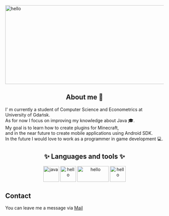 
<img src="https://i.imgur.com/MU3egLE.png" alt="hello" height="250" width="1000" />
<h2 align="center"> About me 👋 </h2>
<p>I' m currently a student of Computer Science and Econometrics at University of Gdańsk.<br>
As for now I focus on improving my knowledge about Java 🎓. <br>
My goal is to learn how to create plugins for Minecraft, <br>
and in the near future to create mobile applications using Android SDK. <br>
In the future I would love to work as a programmer in game development 💻. </p>

<h2 align="center">✨ Languages and tools ✨</h2>
<p align="center">
<img src="https://i.imgur.com/OheGClU.png" alt="java" height="50" width="50" />
<img src="https://i.imgur.com/aEuSBl4.png" alt="hello" height="50" width="50" />
<img src="https://i.imgur.com/I61kjLP.png" alt="hello" height="50" width="100" />
<img src="https://i.imgur.com/loziR1A.png" alt="hello" height="50" width="50" />
</p>
<h2>Contact</h2>
<p>You can leave me a message via <a href="mailto:lukasz.pisarczyk02@gmail.com">Mail</a></p>
